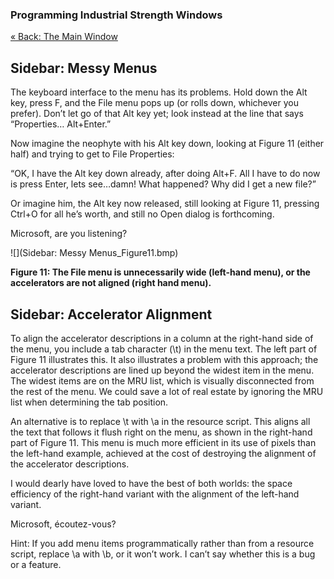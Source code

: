 ﻿### Programming Industrial Strength Windows

[« Back: The Main Window](Chapter-9-The-Main-Window.md)

## Sidebar:  Messy Menus

The keyboard interface to the menu has its problems. Hold down the Alt key, press F, and the File menu pops up (or rolls down, whichever you prefer). Don’t let go of that Alt key yet; look instead at the line that says “Properties… Alt+Enter.”

Now imagine the neophyte with his Alt key down, looking at Figure 11 (either half) and trying to get to File Properties:

“OK, I have the Alt key down already, after doing Alt+F. All I have to do now is press Enter, lets see…damn! What happened? Why did I get a new file?”

Or imagine him, the Alt key now released, still looking at Figure 11, pressing Ctrl+O for all he’s worth, and still no Open dialog is forthcoming.

Microsoft, are you listening?

![](Sidebar: Messy Menus_Figure11.bmp)

**Figure 11: The File menu is unnecessarily wide (left-hand menu), or the accelerators are not aligned (right hand menu).**

## Sidebar: Accelerator Alignment

To align the accelerator descriptions in a column at the right-hand side of the menu, you include a tab character (\t) in the menu text. The left part of Figure 11 illustrates this. It also illustrates a problem with this approach; the accelerator descriptions are lined up beyond the widest item in the menu. The widest items are on the MRU list, which is visually disconnected from the rest of the menu. We could save a lot of real estate by ignoring the MRU list when determining the tab position.

An alternative is to replace \t with \a in the resource script. This aligns all the text that follows it flush right on the menu, as shown in the right-hand part of Figure 11. This menu is much more efficient in its use of pixels than the left-hand example, achieved at the cost of destroying the alignment of the accelerator descriptions.

I would dearly have loved to have the best of both worlds: the space efficiency of the right-hand variant with the alignment of the left-hand variant.

Microsoft, écoutez-vous?

Hint: If you add menu items programmatically rather than from a resource script, replace \a with \b, or it won’t work. I can’t say whether this is a bug or a feature.

